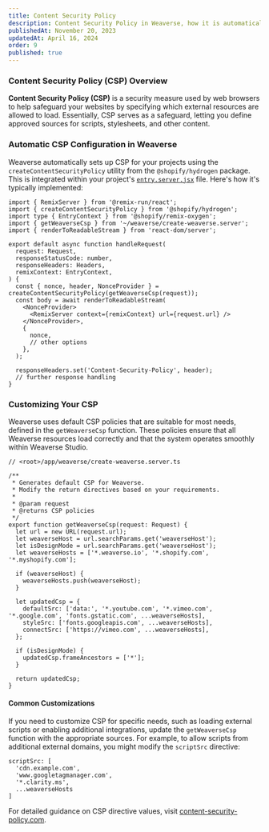 ```yaml
---
title: Content Security Policy
description: Content Security Policy in Weaverse, how it is automatically configured, and the ability to customize policies for your unique needs
publishedAt: November 20, 2023
updatedAt: April 16, 2024
order: 9
published: true
---
```



### Content Security Policy (CSP) Overview

**Content Security Policy (CSP)** is a security measure used by web browsers to help safeguard your websites by specifying which external resources are allowed to load. Essentially, CSP serves as a safeguard, letting you define approved sources for scripts, stylesheets, and other content.

### Automatic CSP Configuration in Weaverse

Weaverse automatically sets up CSP for your projects using the `createContentSecurityPolicy` utility from the `@shopify/hydrogen` package. This is integrated within your project's [`entry.server.jsx`](https://github.com/Weaverse/pilot/blob/main/app/entry.server.tsx) file. Here's how it's typically implemented:

```tsx
import { RemixServer } from '@remix-run/react';
import { createContentSecurityPolicy } from '@shopify/hydrogen';
import type { EntryContext } from '@shopify/remix-oxygen';
import { getWeaverseCsp } from '~/weaverse/create-weaverse.server';
import { renderToReadableStream } from 'react-dom/server';

export default async function handleRequest(
  request: Request,
  responseStatusCode: number,
  responseHeaders: Headers,
  remixContext: EntryContext,
) {
  const { nonce, header, NonceProvider } = createContentSecurityPolicy(getWeaverseCsp(request));
  const body = await renderToReadableStream(
    <NonceProvider>
      <RemixServer context={remixContext} url={request.url} />
    </NonceProvider>,
    {
      nonce,
      // other options
    },
  );

  responseHeaders.set('Content-Security-Policy', header);
  // further response handling
}
```

### Customizing Your CSP

Weaverse uses default CSP policies that are suitable for most needs, defined in the `getWeaverseCsp` function. These policies ensure that all Weaverse resources load correctly and that the system operates smoothly within Weaverse Studio.

```tsx
// <root>/app/weaverse/create-weaverse.server.ts

/**
 * Generates default CSP for Weaverse.
 * Modify the return directives based on your requirements.
 *
 * @param request
 * @returns CSP policies
 */
export function getWeaverseCsp(request: Request) {
  let url = new URL(request.url);
  let weaverseHost = url.searchParams.get('weaverseHost');
  let isDesignMode = url.searchParams.get('weaverseHost');
  let weaverseHosts = ['*.weaverse.io', '*.shopify.com', '*.myshopify.com'];

  if (weaverseHost) {
    weaverseHosts.push(weaverseHost);
  }

  let updatedCsp = {
    defaultSrc: ['data:', '*.youtube.com', '*.vimeo.com', '*.google.com', 'fonts.gstatic.com', ...weaverseHosts],
    styleSrc: ['fonts.googleapis.com', ...weaverseHosts],
    connectSrc: ['https://vimeo.com', ...weaverseHosts],
  };

  if (isDesignMode) {
    updatedCsp.frameAncestors = ['*'];
  }

  return updatedCsp;
}
```

#### Common Customizations

If you need to customize CSP for specific needs, such as loading external scripts or enabling additional integrations, update the `getWeaverseCsp` function with the appropriate sources. For example, to allow scripts from additional external domains, you might modify the `scriptSrc` directive:

```tsx
scriptSrc: [
  'cdn.example.com',
  'www.googletagmanager.com',
  '*.clarity.ms',
  ...weaverseHosts
]
```

For detailed guidance on CSP directive values, visit [content-security-policy.com](https://content-security-policy.com/).
